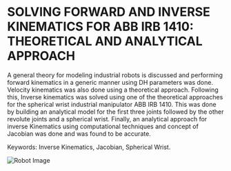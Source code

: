 # SOLVING FORWARD AND INVERSE KINEMATICS FOR ABB IRB 1410: THEORETICAL AND ANALYTICAL APPROACH

A general theory for modeling industrial robots is discussed and performing forward kinematics in a generic manner using DH parameters was done. Velocity kinematics was also done using a theoretical approach. Following this, Inverse kinematics was solved using one of the theoretical approaches for the spherical wrist industrial manipulator ABB IRB 1410. This was done by building an analytical model for the first three joints followed by the other revolute joints and a spherical wrist. Finally, an analytical approach for inverse Kinematics using computational techniques and concept of Jacobian was done and was found to be accurate. 

Keywords: Inverse Kinematics, Jacobian, Spherical Wrist.

![Robot Image](images/robot.png)

